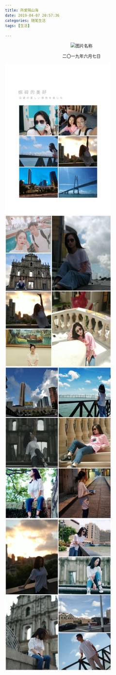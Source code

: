 ```yaml
---
title: 所爱隔山海
date: 2019-04-07 20:57:36
categories: 随笔生活
tags: [生活]

---
```


<div  align="center"><img src="所爱隔山海/IMG_20190607_100907.jpg" width = "500" height = "350" alt="图片名称"  /><p>二〇一九年六月七日</p>
</div>

<!-- more -->

<div  align="center" style="display:flex;flex-wrap: wrap;"><img src="所爱隔山海/IMG_20190611_142508.jpg" style="height:500px !important;width: 350px; " alt="图片名称" align=center />
<img src="所爱隔山海/IMG_20190611_143130.jpg" style="height:500px !important;width: 350px; " alt="图片名称" align=center />
</div>

<div  align="center" style="display:flex;flex-wrap: wrap;"><img src="所爱隔山海/IMG_20190611_143514.jpg" style="height:500px !important;width: 350px; " alt="图片名称" align=center />
<img src="所爱隔山海/IMG_20190611_153651.jpg" style="height:500px !important;width: 350px; " alt="图片名称" align=center />
</div>